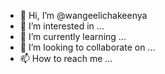- 👋 Hi, I’m @wangeelichakeenya
- 👀 I’m interested in ...
- 🌱 I’m currently learning ...
- 💞️ I’m looking to collaborate on ...
- 📫 How to reach me ...

<!---
wangeelichakeenya/wangeelichakeenya is a ✨ special ✨ repository because its `README.md` (this file) appears on your GitHub profile.
You can click the Preview link to take a look at your changes.
--->
